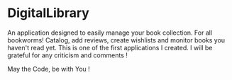 # DigitalLibrary

An application designed to easily manage your book collection. For all bookworms! 
Catalog, add reviews, create wishlists and monitor books you haven't read yet. 
This is one of the first applications I created. I will be grateful for any criticism and comments !

May the Code, be with You !
